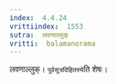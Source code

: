 ```yaml
---
index:  4.4.24
vrittiindex:  1553
sutra:  लवणाल्लुक्
vritti:  balamanorama 
---
```


लवणाल्लुक्। `पूर्वसूत्रविहितस्ये`ति शेषः। 

